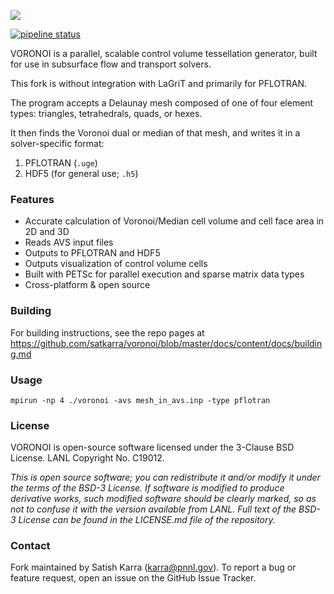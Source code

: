 ![](docs/themes/kube/static/img/kube/voronoi_logo-black.png)

[![pipeline status](https://travis-ci.org/lanl/voronoi.svg?branch=master)](https://travis-ci.org/lanl/voronoi)

VORONOI is a parallel, scalable control volume tessellation generator, built for use in subsurface flow and transport solvers.

This fork is without integration with LaGriT and primarily for PFLOTRAN.

The program accepts a Delaunay mesh composed of one of four element types: triangles, tetrahedrals, quads, or hexes.

It then finds the Voronoi dual or median of that mesh, and writes it in a solver-specific format:

1. PFLOTRAN (`.uge`)
2. HDF5 (for general use; `.h5`)

### Features ###

* Accurate calculation of Voronoi/Median cell volume and cell face area in 2D and 3D
* Reads AVS input files
* Outputs to PFLOTRAN and HDF5
* Outputs visualization of control volume cells
* Built with PETSc for parallel execution and sparse matrix data types
* Cross-platform & open source

### Building ###

For building instructions, see the repo pages at https://github.com/satkarra/voronoi/blob/master/docs/content/docs/building.md



### Usage ###
`mpirun -np 4 ./voronoi -avs mesh_in_avs.inp -type pflotran`

### License ###

VORONOI is open-source software licensed under the 3-Clause BSD License. LANL Copyright No. C19012.

*This is open source software; you can redistribute it and/or modify it under
the terms of the BSD-3 License. If software is modified to produce derivative
works, such modified software should be clearly marked, so as not to confuse
it with the version available from LANL. Full text of the BSD-3 License can be
found in the LICENSE.md file of the repository.*

### Contact ###

Fork maintained by Satish Karra (karra@pnnl.gov).
To report a bug or feature request, open an issue on the GitHub Issue Tracker.

